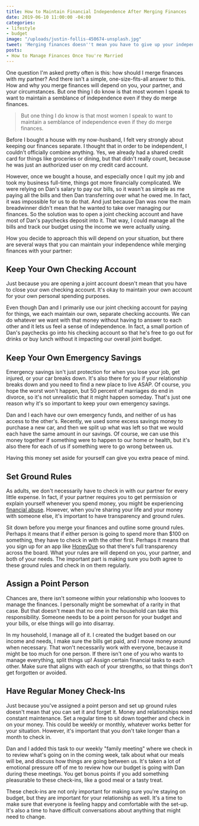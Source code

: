 ```yaml
---
title: How to Maintain Financial Independence After Merging Finances
date: 2019-06-10 11:00:00 -04:00
categories:
- lifestyle
- budget
image: "/uploads/justin-follis-450674-unsplash.jpg"
tweet: 'Merging finances doesn''t mean you have to give up your independence. '
posts:
- How to Manage Finances Once You're Married
---
```


One question I'm asked pretty often is this: how should I merge finances with my partner? And there isn't a simple, one-size-fits-all answer to this. How and why you merge finances will depend on you, your partner, and your circumstances. But one thing I do know is that most women I speak to want to maintain a semblance of independence even if they do merge finances. 

> But one thing I do know is that most women I speak to want to maintain a semblance of independence even if they do merge finances. 

Before I bought a house with my now-husband, I felt very strongly about keeping our finances separate. I thought that in order to be independent, I couldn't officially combine anything. Yes, we already had a shared credit card for things like groceries or dining, but that didn't really count, because he was just an authorized user on my credit card account. 

However, once we bought a house, and especially once I quit my job and took my business full-time, things got more financially complicated. We were relying on Dan's salary to pay our bills, so it wasn't as simple as me paying all the bills and then Dan transferring over what he owed me. In fact, it was impossible for us to do that. And just because Dan was now the main breadwinner didn't mean that he wanted to take over managing our finances. So the solution was to open a joint checking account and have most of Dan's paychecks deposit into it. That way, I could manage all the bills and track our budget using the income we were actually using.

How you decide to approach this will depend on your situation, but there are several ways that you can maintain your independence while merging finances with your partner:

## Keep Your Own Checking Account

Just because you are opening a joint account doesn't mean that you have to close your own checking account. It's okay to maintain your own account for your own personal spending purposes.

Even though Dan and I primarily use our joint checking account for paying for things, we each maintain our own, separate checking accounts. We can do whatever we want with that money without having to answer to each other and it lets us feel a sense of independence. In fact, a small portion of Dan's paychecks go into his checking account so that he's free to go out for drinks or buy lunch without it impacting our overall joint budget. 

## Keep Your Own Emergency Savings

Emergency savings isn't just protection for when you lose your job, get injured, or your car breaks down. It's also there for you if your relationship breaks down and you need to find a new place to live ASAP. Of course, you hope the worst won't happen, but 50 percent of marriages do end in divorce, so it's not unrealistic that it might happen someday. That's just one reason why it's so important to keep your own emergency savings.

Dan and I each have our own emergency funds, and neither of us has access to the other's. Recently, we used some excess savings money to purchase a new car, and then we split up what was left so that we would each have the same amount in our savings. Of course, we can use this money together if something were to happen to our home or health, but it's also there for each of us if something were to go wrong between us.

Having this money set aside for yourself can give you extra peace of mind.

## Set Ground Rules

As adults, we don't necessarily have to check in with our partner for every little expense. In fact, if your partner requires you to get permission or explain yourself whenever you spend money, you might be experiencing [financial abuse](https://www.maggiegermano.com/blog/what-you-should-know-about-financial-abuse/). However, when you're sharing your life and your money with someone else, it's important to have transparency and ground rules. 

Sit down before you merge your finances and outline some ground rules. Perhaps it means that if either person is going to spend more than $100 on something, they have to check in with the other first. Perhaps it means that you sign up for an app like [HoneyDue](https://www.honeydue.com/) so that there's full transparency across the board. What your rules are will depend on you, your partner, and both of your needs. The important part is making sure you both agree to these ground rules and check in on them regularly. 

## Assign a Point Person

Chances are, there isn't someone within your relationship who loooves to manage the finances. I personally might be somewhat of a rarity in that case. But that doesn't mean that no one in the household can take this responsibility. Someone needs to be a point person for your budget and your bills, or else things will go into disarray. 

In my household, I manage all of it. I created the budget based on our income and needs, I make sure the bills get paid, and I move money around when necessary. That won't necessarily work with everyone, because it might be too much for one person. If there isn't one of you who wants to manage everything, split things up! Assign certain financial tasks to each other. Make sure that aligns with each of your strengths, so that things don't get forgotten or avoided. 

## Have Regular Money Check-Ins

Just because you've assigned a point person and set up ground rules doesn't mean that you can set it and forget it. Money and relationships need constant maintenance. Set a regular time to sit down together and check in on your money. This could be weekly or monthly, whatever works better for your situation. However, it's important that you don't take longer than a month to check in.

Dan and I added this task to our weekly "family meeting" where we check in to review what's going on in the coming week, talk about what our meals will be, and discuss how things are going between us. It's taken a lot of emotional pressure off of me to review how our budget is going with Dan during these meetings. You get bonus points if you add something pleasurable to these check-ins, like a good meal or a tasty treat. 

These check-ins are not only important for making sure you're staying on budget, but they are important for your relationship as well. It's a time to make sure that everyone is feeling happy and comfortable with the set-up. It's also a time to have difficult conversations about anything that might need to change.